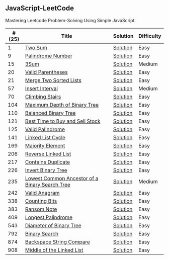 JavaScript-LeetCode
---
Mastering Leetcode Problem-Solving Using Simple JavaScript.

| #(25) | Title | Solution | Difficulty  |
| ---| ----- | -------- | ---------- | 
| 1 | [Two Sum](https://leetcode.com/problems/two-sum) | [Solution](https://leetcode.js.org/solutions/two-sum) | Easy |
| 9 | [Palindrome Number](https://leetcode.com/problems/palindrome-number) | [Solution](https://leetcode.js.org/solutions/palindrome-number) | Easy |
| 15 | [3Sum](https://leetcode.com/problems/3sum) | [Solution](https://leetcode.js.org/solutions/3sum) | Medium |
| 20 | [Valid Parentheses](https://leetcode.com/problems/valid-parentheses) | [Solution](https://leetcode.js.org/solutions/valid-parentheses) | Easy |
| 21 | [Merge Two Sorted Lists](https://leetcode.com/problems/merge-two-sorted-lists) | [Solution](https://leetcode.js.org/solutions/merge-two-sorted-lists) | Easy |
| 57 | [Insert Interval](https://leetcode.com/problems/insert-interval) | [Solution](https://leetcode.js.org/solutions/insert-interval) | Medium |
| 70 | [Climbing Stairs](https://leetcode.com/problems/climbing-stairs) | [Solution](https://leetcode.js.org/solutions/climbing-stairs) | Easy |
| 104 | [Maximum Depth of Binary Tree](https://leetcode.com/problems/maximum-depth-of-binary-tree) | [Solution](https://leetcode.js.org/solutions/maximum-depth-of-binary-tree) | Easy |
| 110 | [Balanced Binary Tree](https://leetcode.com/problems/balanced-binary-tree) | [Solution](https://leetcode.js.org/solutions/balanced-binary-tree) | Easy |
| 121 | [Best Time to Buy and Sell Stock](https://leetcode.com/problems/best-time-to-buy-and-sell-stock) | [Solution](https://leetcode.js.org/solutions/best-time-to-buy-and-sell-stock) | Easy |
| 125 | [Valid Palindrome](https://leetcode.com/problems/valid-palindrome) | [Solution](https://leetcode.js.org/solutions/valid-palindrome) | Easy |
| 141 | [Linked List Cycle](https://leetcode.com/problems/linked-list-cycle) | [Solution](https://leetcode.js.org/solutions/linked-list-cycle) | Easy |
| 169 | [Majority Element](https://leetcode.com/problems/majority-element) | [Solution](https://leetcode.js.org/solutions/majority-element) | Easy |
| 206 | [Reverse Linked List](https://leetcode.com/problems/reverse-linked-list) | [Solution](https://leetcode.js.org/solutions/reverse-linked-list) | Easy |
| 217 | [Contains Duplicate](https://leetcode.com/problems/contains-duplicate) | [Solution](https://leetcode.js.org/solutions/contains-duplicate) | Easy |
| 226 | [Invert Binary Tree](https://leetcode.com/problems/invert-binary-tree) | [Solution](https://leetcode.js.org/solutions/invert-binary-tree) | Easy |
| 235 | [Lowest Common Ancestor of a Binary Search Tree](https://leetcode.com/problems/lowest-common-ancestor-of-a-binary-search-tree) | [Solution](https://leetcode.js.org/solutions/lowest-common-ancestor-of-a-binary-search-tree) | Medium |
| 242 | [Valid Anagram](https://leetcode.com/problems/valid-anagram) | [Solution](https://leetcode.js.org/solutions/valid-anagram) | Easy |
| 338 | [Counting Bits](https://leetcode.com/problems/counting-bits) | [Solution](https://leetcode.js.org/solutions/counting-bits) | Easy |
| 383 | [Ransom Note](https://leetcode.com/problems/ransom-note) | [Solution](https://leetcode.js.org/solutions/ransom-note) | Easy |
| 409 | [Longest Palindrome](https://leetcode.com/problems/longest-palindrome) | [Solution](https://leetcode.js.org/solutions/longest-palindrome) | Easy |
| 543 | [Diameter of Binary Tree](https://leetcode.com/problems/diameter-of-binary-tree) | [Solution](https://leetcode.js.org/solutions/diameter-of-binary-tree) | Easy |
| 792 | [Binary Search](https://leetcode.com/problems/binary-search) | [Solution](https://leetcode.js.org/solutions/binary-search) | Easy |
| 874 | [Backspace String Compare](https://leetcode.com/problems/backspace-string-compare) | [Solution](https://leetcode.js.org/solutions/backspace-string-compare) | Easy |
| 908 | [Middle of the Linked List](https://leetcode.com/problems/middle-of-the-linked-list) | [Solution](https://leetcode.js.org/solutions/middle-of-the-linked-list) | Easy |
